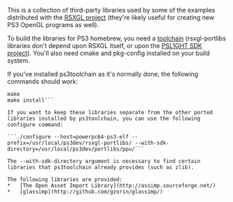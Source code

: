 This is a collection of third-party libraries used by some of the examples distributed with the [RSXGL project](http://www.github.com/gzorin/RSXGL) (they're likely useful for creating new PS3 OpenGL programs as well).

To build the libraries for PS3 homebrew, you need a [toolchain](http://github.com/ps3dev/ps3toolchain) (rsxgl-portlibs libraries don't depend upon RSXGL itself, or upon the [PSL1GHT SDK project](http://github.com/ps3dev/PSL1GHT)). You'll also need cmake and pkg-config installed on your build system.

If you've installed ps3toolchain as it's normally done, the following commands should work:

```./configure --host=powerpc64-ps3-elf --prefix=/usr/local/ps3dev/portlibs/ppu
make
make install```

If you want to keep these libraries separate from the other ported libraries installed by ps3toolchain, you can use the following configure command:

```./configure --host=powerpc64-ps3-elf --prefix=/usr/local/ps3dev/rsxgl-portlibs/ --with-sdk-directory=/usr/local/ps3dev/portlibs/ppu/```

The --with-sdk-directory argument is necessary to find certain libraries that ps3toolchain already provides (such as zlib).

The following libraries are provided:
*   [The Open Asset Import Library](http://assimp.sourceforge.net/)
*   [glassimp](http://github.com/gzorin/glassimp/)

